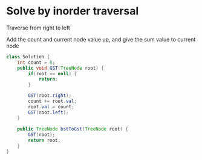 <h1>Solve by inorder traversal</h1>
<p>Traverse from right to left</p>
<p>Add the count and current node value up, and give the sum value to current node</p>

```java
class Solution {
    int count = 0;
    public void GST(TreeNode root) {
        if(root == null) {
            return;
        }

        GST(root.right);
        count += root.val;
        root.val = count;
        GST(root.left);
    }
    
    public TreeNode bstToGst(TreeNode root) {
        GST(root);
        return root;
    }
}
```
